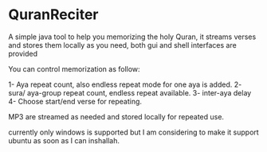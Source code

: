# QuranReciter

A simple java tool to help you memorizing the holy Quran, it streams verses and stores them locally as you need, both gui and shell interfaces are provided

You can control memorization as follow:

1- Aya repeat count, also endless repeat mode for one aya is added.
2- sura/ aya-group repeat count, endless repeat available.
3- inter-aya delay
4- Choose start/end verse for repeating.

MP3 are streamed as needed and stored locally for repeated use.

currently only windows is supported but I am considering to make it support ubuntu as soon as I can inshallah.


